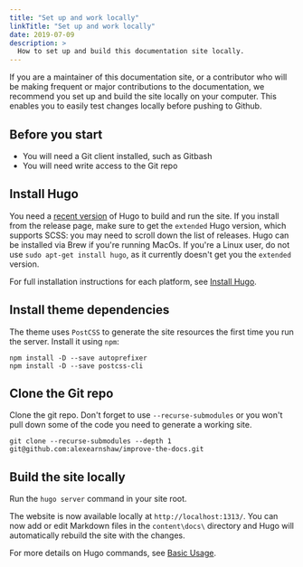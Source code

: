 ```yaml
---
title: "Set up and work locally"
linkTitle: "Set up and work locally"
date: 2019-07-09
description: >
  How to set up and build this documentation site locally.
---
```


If you are a maintainer of this documentation site, or a contributor who will be making frequent or major contributions to the documentation, we recommend you set up and build the site locally on your computer. This enables you to easily test changes locally before pushing to Github.

## Before you start

* You will need a Git client installed, such as Gitbash
* You will need write access to the Git repo

## Install Hugo

You need a [recent version](https://github.com/gohugoio/hugo/releases) of Hugo to build and run the site. If you install from the release page, make sure to get the `extended` Hugo version, which supports SCSS: you may need to scroll down the list of releases. Hugo can be installed via Brew if you're running MacOs. If you're a Linux user, do not use `sudo apt-get install hugo`, as it currently doesn't get you the `extended` version.

For full installation instructions for each platform, see [Install Hugo](https://gohugo.io/getting-started/installing/).

## Install theme dependencies

The theme uses `PostCSS` to generate the site resources the first time you run the server. Install it using `npm`:

```
npm install -D --save autoprefixer
npm install -D --save postcss-cli
```

## Clone the Git repo

Clone the git repo. Don't forget to use `--recurse-submodules` or you won't pull down some of the code you need to generate a working site.

```
git clone --recurse-submodules --depth 1 git@github.com:alexearnshaw/improve-the-docs.git
```

## Build the site locally

Run the `hugo server` command in your site root.

The website is now available locally at `http://localhost:1313/`. You can now add or edit Markdown files in the `content\docs\` directory and Hugo will automatically rebuild the site with the changes. 

For more details on Hugo commands, see [Basic Usage](https://gohugo.io/getting-started/usage/).
